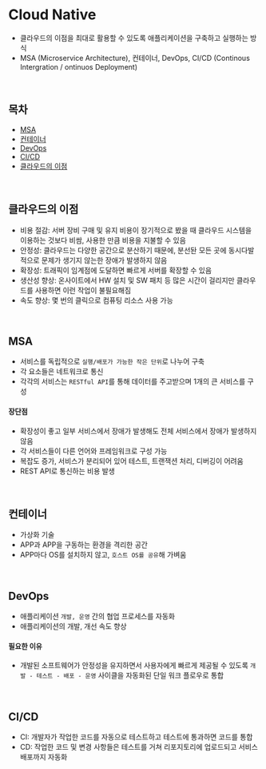 # Cloud Native

* 클라우드의 이점을 최대로 활용할 수 있도록 애플리케이션을 구축하고 실행하는 방식
* MSA (Microservice Architecture), 컨테이너, DevOps, CI/CD (Continous Intergration / ontinuos Deployment)

<br>

## 목차
* [MSA](#msa)
* [컨테이너](#컨테이너)
* [DevOps](#devops)
* [CI/CD](#cicd)
* [클라우드의 이점](#클라우드의-이점)

<br>

## 클라우드의 이점
* 비용 절감: 서버 장비 구매 및 유지 비용이 장기적으로 봤을 때 클라우드 시스템을 이용하는 것보다 비쌈, 사용한 만큼 비용을 지불할 수 있음
* 안정성: 클라우드는 다양한 공간으로 분산하기 때문에, 분선돤 모든 곳에 동시다발적으로 문제가 생기지 않는한 장애가 발생하지 않음
* 확장성: 트래픽이 임계점에 도달하면 빠르게 서버를 확장할 수 있음
* 생산성 향상: 온사이트에서 HW 설치 및 SW 패치 등 많은 시간이 걸리지만 클라우드를 사용하면 이런 작업이 불필요해짐
* 속도 향상: 몇 번의 클릭으로 컴퓨팅 리소스 사용 가능

<br>

## MSA
* 서비스를 독립적으로 `실행/배포가 가능한 작은 단위`로 나누어 구축
* 각 요소들은 네트워크로 통신 
* 각각의 서비스는 `RESTful API`를 통해 데이터를 주고받으며 1개의 큰 서비스를 구성

#### 장단점
* 확장성이 좋고 일부 서비스에서 장애가 발생해도 전체 서비스에서 장애가 발생하지 않음
* 각 서비스들이 다른 언어와 프레임워크로 구성 가능
* 복잡도 증가, 서비스가 분리되어 있어 테스트, 트랜잭션 처리, 디버깅이 어려움
* REST API로 통신하는 비용 발생

<br>

## 컨테이너
* 가상화 기술
* APP과 APP을 구동하는 환경을 격리한 공간
* APP마다 OS를 설치하지 않고, `호스트 OS를 공유`해 가벼움 

<br>

## DevOps
* 애플리케이션 `개발, 운영` 간의 협업 프로세스를 자동화
* 애플리케이션의 개발, 개선 속도 향상

#### 필요한 이유
* 개발된 소프트웨어가 안정성을 유지하면서 사용자에게 빠르게 제공될 수 있도록 `개발 - 테스트 - 배포 - 운영` 사이클을 자동화된 단일 워크 플로우로 통합

<br>

## CI/CD
* CI: 개발자가 작업한 코드를 자동으로 테스트하고 테스트에 통과하면 코드를 통합
* CD: 작업한 코드 및 변경 사항들은 테스트를 거쳐 리포지토리에 업로드되고 서비스 배포까지 자동화